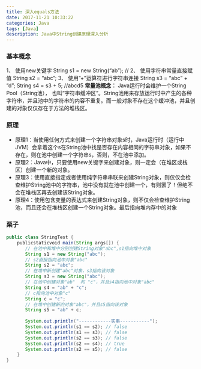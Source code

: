 ```yaml
---
title: 深入equals方法
date: 2017-11-21 10:33:22
categories: Java
tags: [Java]
description: Java中String创建原理深入分析
---
```

### 基本概念
1、  使用new关键字 
String s1 = new String(“ab”);  //
2、  使用字符串常量直接赋值
String s2 = “abc”;
3、  使用”+”运算符进行字符串连接
String s3 = “abc” + “d”;
String s4 = s3 + 5;  //abcd5
**常量池概念：**
Java运行时会维护一个String Pool（String池）， 也叫“字符串缓冲区”。String池用来存放运行时中产生的各种字符串，并且池中的字符串的内容不重复。而一般对象不存在这个缓冲池，并且创建的对象仅仅存在于方法的堆栈区。

### 原理
* 原理1：当使用任何方式来创建一个字符串对象s时，Java运行时（运行中JVM）会拿着这个s在String池中找是否存在内容相同的字符串对象，如果不存在，则在池中创建一个字符串s，否则，不在池中添加。
* 原理2：Java中，只要使用new关键字来创建对象，则一定会（在堆区或栈区）创建一个新的对象。
* 原理3：使用直接指定或者使用纯字符串串联来创建String对象，则仅仅会检查维护String池中的字符串，池中没有就在池中创建一个，有则罢了！但绝不会在堆栈区再去创建该String对象。
* 原理4：使用包含变量的表达式来创建String对象，则不仅会检查维护String池，而且还会在堆栈区创建一个String对象。最后指向堆内存中的对象

### 栗子
```java
public class StringTest {
    publicstaticvoid main(String args[]) {
       // 在池中和堆中分别创建String对象"abc",s1指向堆中对象
       String s1 = new String("abc");
       // s2直接指向池中对象"abc"
       String s2 = "abc";
       // 在堆中新创建"abc"对象，s3指向该对象
       String s3 = new String("abc");
       // 在池中创建对象"ab"  和 "c"，并且s4指向池中对象"abc"
       String s4 = "ab" + "c";
       // c指向池中对象"c"
       String c = "c";
       // 在堆中创建新的对象"abc"，并且s5指向该对象
       String s5 = "ab" + c;
 
       System.out.println("------------实串-----------");
       System.out.println(s1 == s2); // false
       System.out.println(s1 == s3); // false
       System.out.println(s2 == s3); // false
       System.out.println(s2 == s4); // true
       System.out.println(s2 == s5); // false
    }
}
```